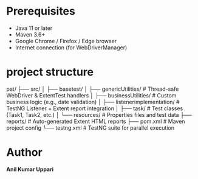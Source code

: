 
# Prerequisites

- Java 11 or later
- Maven 3.6+
- Google Chrome / Firefox / Edge browser
- Internet connection (for WebDriverManager)
# project structure 

pat/
├── src/
│ ├── basetest/ 
│ ├── genericUtilities/ # Thread-safe WebDriver & ExtentTest handlers
│ ├── businessUtilities/ # Custom business logic (e.g., date validation)
│ ├── listenerimplementation/ # TestNG Listener + Extent report integration
│ ├── task/ # Test classes (Task1, Task2, etc.)
│ └── resources/ # Properties files and test data
├── reports/ # Auto-generated Extent HTML reports
├── pom.xml # Maven project config
└── testng.xml # TestNG suite for parallel execution

# Author
**Anil Kumar Uppari**
